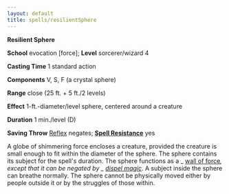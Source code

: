 ```yaml
---
layout: default
title: spells/resilientSphere
---
```

 **Resilient Sphere**

**School** evocation [force]; **Level** sorcerer/wizard 4

**Casting Time** 1 standard action

**Components** V, S, F (a crystal sphere)

**Range** close (25 ft. + 5 ft./2 levels)

**Effect** 1-ft.-diameter/level sphere, centered around a creature

**Duration** 1 min./level (D)

**Saving Throw** [Reflex](../combat#_reflex) negates; **[Spell Resistance](../glossary#_spell-resistance)** yes

A globe of shimmering force encloses a creature, provided the creature is small enough to fit within the diameter of the sphere. The sphere contains its subject for the spell's duration. The sphere functions as a _ [wall of force](wallOfForce#_wall-of-force)_, except that it can be negated by _ [dispel magic](dispelMagic#_dispel-magic)_. A subject inside the sphere can breathe normally. The sphere cannot be physically moved either by people outside it or by the struggles of those within.

